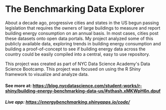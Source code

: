 # The Benchmarking Data Explorer

About a decade ago, progressive cities and states in the US begun passing legislation that requires the owners of large buildings to measure and report building energy consumption on an annual basis.  In most cases, cities post these datasets onto open data portals. My project analyzed some of this publicly available data, exploring trends in building energy consumption and building a proof-of-concept to see if building energy data across the country could be easily compiled into a central, easy to use repository.

This project was created as part of NYC Data Science Academy's Data Science Bootcamp. This project was focused on using the R Shiny framework to visualize and analyze data.



#### See more at: https://blog.nycdatascience.com/student-works/r-shiny/building-energy-benchmarking-data-us/#sthash.xMKWpH6n.dpuf

##### Live app: https://energybenchmarking.shinyapps.io/code/
